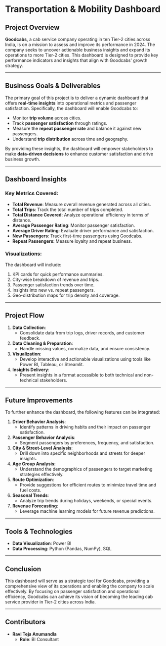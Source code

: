 # Transportation & Mobility Dashboard

## Project Overview
**Goodcabs**, a cab service company operating in ten Tier-2 cities across India, is on a mission to assess and improve its performance in 2024. The company seeks to uncover actionable business insights and expand its operations to more Tier-2 cities. This dashboard is designed to provide key performance indicators and insights that align with Goodcabs' growth strategy.

---

## Business Goals & Deliverables
The primary goal of this project is to deliver a dynamic dashboard that offers **real-time insights** into operational metrics and passenger satisfaction. Specifically, the dashboard will enable Goodcabs to:
- Monitor **trip volume** across cities.
- Track **passenger satisfaction** through ratings.
- Measure the **repeat passenger rate** and balance it against new passengers.
- Understand **trip distribution** across time and geography.

By providing these insights, the dashboard will empower stakeholders to make **data-driven decisions** to enhance customer satisfaction and drive business growth.

---

## Dashboard Insights
### Key Metrics Covered:
- **Total Revenue**: Measure overall revenue generated across all cities.
- **Total Trips**: Track the total number of trips completed.
- **Total Distance Covered**: Analyze operational efficiency in terms of distance.
- **Average Passenger Rating**: Monitor passenger satisfaction.
- **Average Driver Rating**: Evaluate driver performance and satisfaction.
- **New Passengers**: Track first-time passengers using Goodcabs.
- **Repeat Passengers**: Measure loyalty and repeat business.

### Visualizations:
The dashboard will include:
1. KPI cards for quick performance summaries.
2. City-wise breakdown of revenue and trips.
3. Passenger satisfaction trends over time.
4. Insights into new vs. repeat passengers.
5. Geo-distribution maps for trip density and coverage.

---

## Project Flow
1. **Data Collection**:
   - Consolidate data from trip logs, driver records, and customer feedback.
2. **Data Cleaning & Preparation**:
   - Handle missing values, normalize data, and ensure consistency.
3. **Visualization**:
   - Develop interactive and actionable visualizations using tools like Power BI, Tableau, or Streamlit.
4. **Insights Delivery**:
   - Present insights in a format accessible to both technical and non-technical stakeholders.

---

## Future Improvements
To further enhance the dashboard, the following features can be integrated:
1. **Driver Behavior Analysis**:
   - Identify patterns in driving habits and their impact on passenger satisfaction.
2. **Passenger Behavior Analysis**:
   - Segment passengers by preferences, frequency, and satisfaction.
3. **City & Street-Level Analysis**:
   - Drill down into specific neighborhoods and streets for deeper insights.
4. **Age Group Analysis**:
   - Understand the demographics of passengers to target marketing strategies effectively.
5. **Route Optimization**:
   - Provide suggestions for efficient routes to minimize travel time and fuel costs.
6. **Seasonal Trends**:
   - Analyze trip trends during holidays, weekends, or special events.
7. **Revenue Forecasting**:
   - Leverage machine learning models for future revenue predictions.

---

## Tools & Technologies
- **Data Visualization**: Power BI
- **Data Processing**: Python (Pandas, NumPy), SQL
---

## Conclusion
This dashboard will serve as a strategic tool for Goodcabs, providing a comprehensive view of its operations and enabling the company to scale effectively. By focusing on passenger satisfaction and operational efficiency, Goodcabs can achieve its vision of becoming the leading cab service provider in Tier-2 cities across India.

---

## Contributors
- **Ravi Teja Anumandla**
  - **Role**: BI Consultant
    

